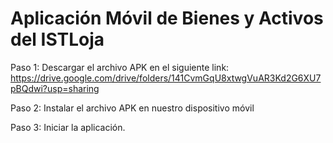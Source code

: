 # Aplicación Móvil de Bienes y Activos del ISTLoja

Paso 1:
Descargar el archivo APK en el siguiente link:
https://drive.google.com/drive/folders/141CvmGqU8xtwgVuAR3Kd2G6XU7pBQdwi?usp=sharing


Paso 2:
Instalar el archivo APK en nuestro dispositivo móvil

Paso 3:
Iniciar la aplicación.
